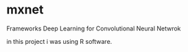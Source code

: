 # mxnet

Frameworks Deep Learning for Convolutional Neural Netwrok

in this project i was using R software. 
